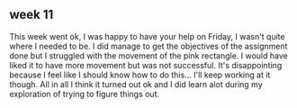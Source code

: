 ## week 11

This week went ok, I was happy to have your help on Friday, I wasn't quite where I needed to be. I did manage to get the objectives of the assignment done but I struggled with the movement of the pink rectangle. I would have liked it to have more movement but was not successful. It's disappointing because I feel like I should know how to do this... I'll keep working at it though. All in all I think it turned out ok and I did learn alot during my exploration of trying to figure things out. 
